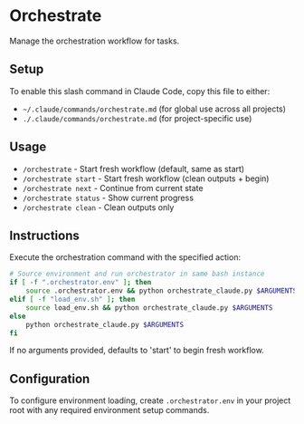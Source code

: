 # Orchestrate
Manage the orchestration workflow for tasks.

## Setup
To enable this slash command in Claude Code, copy this file to either:
- `~/.claude/commands/orchestrate.md` (for global use across all projects)
- `./.claude/commands/orchestrate.md` (for project-specific use)

## Usage
- `/orchestrate` - Start fresh workflow (default, same as start)
- `/orchestrate start` - Start fresh workflow (clean outputs + begin)
- `/orchestrate next` - Continue from current state
- `/orchestrate status` - Show current progress  
- `/orchestrate clean` - Clean outputs only

## Instructions
Execute the orchestration command with the specified action:

```bash
# Source environment and run orchestrator in same bash instance
if [ -f ".orchestrator.env" ]; then
    source .orchestrator.env && python orchestrate_claude.py $ARGUMENTS
elif [ -f "load_env.sh" ]; then
    source load_env.sh && python orchestrate_claude.py $ARGUMENTS
else
    python orchestrate_claude.py $ARGUMENTS
fi
```

If no arguments provided, defaults to 'start' to begin fresh workflow.

## Configuration
To configure environment loading, create `.orchestrator.env` in your project root with any required environment setup commands.